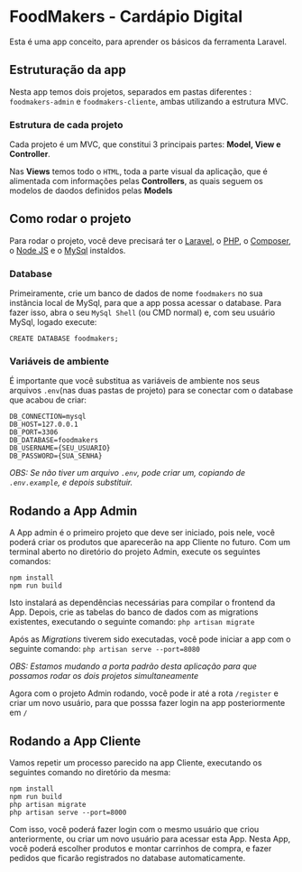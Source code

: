 # FoodMakers - Cardápio Digital
Esta é uma app conceito, para aprender os básicos da ferramenta Laravel.

## Estruturação da app
Nesta app temos dois projetos, separados em pastas diferentes : `foodmakers-admin` e `foodmakers-cliente`, ambas utilizando a estrutura MVC.

### Estrutura de cada projeto
Cada projeto é um MVC, que constitui 3 principais partes: **Model, View e Controller**. 

Nas **Views** temos todo o `HTML`, toda a parte visual da aplicação, que é alimentada com informações pelas **Controllers**, 
as quais seguem os modelos de daodos definidos pelas **Models**

## Como rodar o projeto
Para rodar o projeto, você deve precisará ter o [Laravel](https://laravel.com/docs/11.x/installation), o [PHP](https://www.php.net/), o [Composer](https://getcomposer.org/), o [Node JS](https://nodejs.org/pt) e o [MySql](https://dev.mysql.com/downloads/installer/) instaldos.

### Database
Primeiramente, crie um banco de dados de nome `foodmakers` no sua instância local de MySql, para que a app possa acessar o database. 
Para fazer isso, abra o seu `MySql Shell` (ou CMD normal) e, com seu usuário MySql, logado execute:
```
CREATE DATABASE foodmakers;
```

### Variáveis de ambiente
É importante que você substitua as variáveis de ambiente nos seus arquivos `.env`(nas duas pastas de projeto) para se conectar com o database que acabou de criar:
```
DB_CONNECTION=mysql
DB_HOST=127.0.0.1
DB_PORT=3306
DB_DATABASE=foodmakers
DB_USERNAME={SEU_USUARIO}
DB_PASSWORD={SUA_SENHA}
```
_OBS: Se não tiver um arquivo `.env`, pode criar um, copiando de `.env.example`, e depois substituir._

## Rodando a App Admin
A App admin é o primeiro projeto que deve ser iniciado, pois nele, você poderá criar os produtos que aparecerão na app Cliente no futuro.
Com um terminal aberto no diretório do projeto Admin, execute os seguintes comandos:

```
npm install
npm run build
```

Isto instalará as dependências necessárias para compilar o frontend da App.
Depois, crie as tabelas do banco de dados com as migrations existentes, executando o seguinte comando:
`php artisan migrate`

Após as _Migrations_ tiverem sido executadas, você pode iniciar a app com o seguinte comando:
`php artisan serve --port=8080`

_OBS: Estamos mudando a porta padrão desta aplicação para que possamos rodar os dois projetos simultaneamente_

Agora com o projeto Admin rodando, você pode ir até a rota `/register` e criar um novo usuário, para que posssa fazer login na app posteriormente em `/`

## Rodando a App Cliente
Vamos repetir um processo parecido na app Cliente, executando os seguintes comando no diretório da mesma:
```
npm install
npm run build
php artisan migrate
php artisan serve --port=8000
```

Com isso, você poderá fazer login com o mesmo usuário que criou anteriormente, ou criar um novo usuário para acessar esta App.
Nesta App, você poderá escolher produtos e montar carrinhos de compra, e fazer pedidos que ficarão registrados no database automaticamente.
